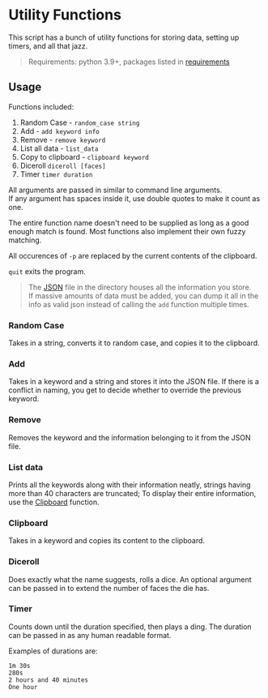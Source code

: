 # Utility Functions

This script has a bunch of utility functions for storing data, setting up timers, and all that jazz.

> Requirements: python 3.9+, packages listed in [requirements](#utility/requirements.txt)

## Usage

Functions included:

1. Random Case - `random_case string`
2. Add - `add keyword info`
3. Remove - `remove keyword`
4. List all data - `list_data`
5. Copy to clipboard - `clipboard keyword`
6. Diceroll `diceroll [faces]`
7. Timer `timer duration`

All arguments are passed in similar to command line arguments.  
If any argument has spaces inside it, use double quotes to make it count as one.

The entire function name doesn't need to be supplied as long as a good enough match is found. Most functions also implement
 their own fuzzy matching.

All occurences of `-p` are replaced by the current contents of the clipboard.

`quit` exits the program.

> The [JSON](info.json) file in the directory houses all the information you store.  
> If massive amounts of data must be added, you can dump it all in the info as valid json
> instead of calling the `add` function multiple times.

### Random Case

Takes in a string, converts it to random case, and copies it to the clipboard.

### Add

Takes in a keyword and a string and stores it into the JSON file. If there is a conflict in naming, you get to decide
whether to override the previous keyword.

### Remove

Removes the keyword and the information belonging to it from the JSON file.

### List data

Prints all the keywords along with their information neatly, strings having more than 40 characters are truncated;
 To display their entire information, use the [Clipboard](#Clipboard) function.

### Clipboard

Takes in a keyword and copies its content to the clipboard.

### Diceroll

Does exactly what the name suggests, rolls a dice. An optional argument can be passed in to extend the number of
faces the die has.

### Timer

Counts down until the duration specified, then plays a ding. The duration can be passed in as any human readable
format.

Examples of durations are:

```plaintext
1m 30s
280s
2 hours and 40 minutes
One hour
```
